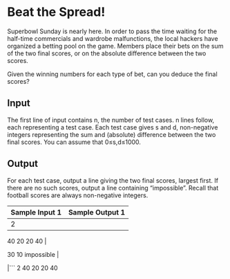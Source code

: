 # Beat the Spread!
Superbowl Sunday is nearly here. In order to pass the time waiting for the half-time commercials and wardrobe malfunctions, the local hackers have organized a betting pool on the game. Members place their bets on the sum of the two final scores, or on the absolute difference between the two scores.

Given the winning numbers for each type of bet, can you deduce the final scores?

## Input

The first line of input contains n, the number of test cases. n lines follow, each representing a test case. Each test case gives s and d, non-negative integers representing the sum and (absolute) difference between the two final scores. You can assume that 0≤s,d≤1000.

## Output

For each test case, output a line giving the two final scores, largest first. If there are no such scores, output a line containing “impossible”. Recall that football scores are always non-negative integers.


| Sample Input 1 | Sample Output 1 |
| -----------  | ----------- |
| 2
40 20
20 40      |  	

30 10
impossible       |


|```
2
40 20
20 40
```|

